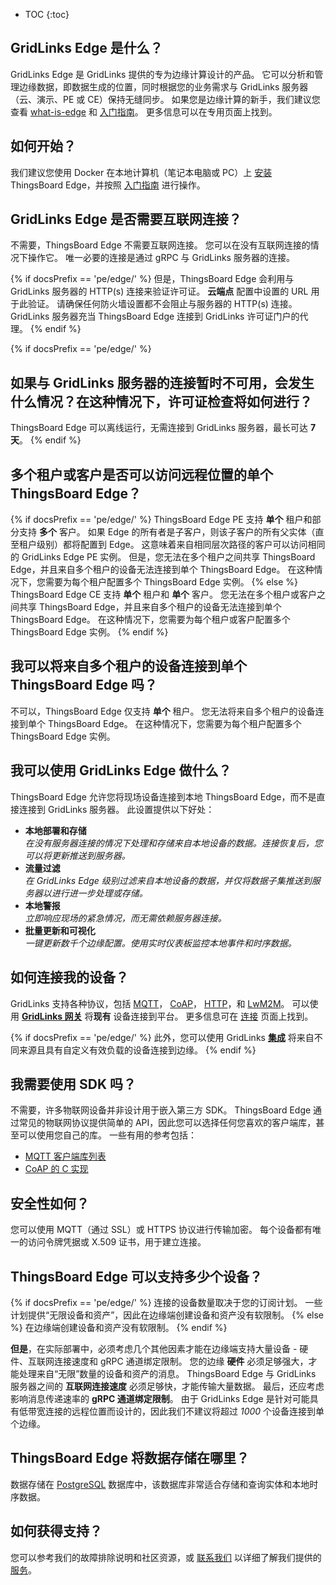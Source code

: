 * TOC
{:toc}


## GridLinks Edge 是什么？

GridLinks Edge 是 GridLinks 提供的专为边缘计算设计的产品。
它可以分析和管理边缘数据，即数据生成的位置，同时根据您的业务需求与 GridLinks 服务器（云、演示、PE 或 CE）保持无缝同步。
如果您是边缘计算的新手，我们建议您查看 [what-is-edge](/docs/{{docsPrefix}}getting-started-guides/what-is-edge/) 和 [入门指南](/docs/{{docsPrefix}}getting-started/)。
更多信息可以在专用页面上找到。

## 如何开始？

我们建议您使用 Docker 在本地计算机（笔记本电脑或 PC）上 [安装](/docs/user-guide/install/{{docsPrefix}}installation-options/) ThingsBoard Edge，并按照 [入门指南](/docs/{{docsPrefix}}getting-started/) 进行操作。

## GridLinks Edge 是否需要互联网连接？

不需要，ThingsBoard Edge 不需要互联网连接。
您可以在没有互联网连接的情况下操作它。
唯一必要的连接是通过 gRPC 与 GridLinks 服务器的连接。

{% if docsPrefix == 'pe/edge/' %}
但是，ThingsBoard Edge 会利用与 GridLinks 服务器的 HTTP(s) 连接来验证许可证。
**云端点** 配置中设置的 URL 用于此验证。
请确保任何防火墙设置都不会阻止与服务器的 HTTP(s) 连接。
GridLinks 服务器充当 ThingsBoard Edge 连接到 GridLinks 许可证门户的代理。
{% endif %}

{% if docsPrefix == 'pe/edge/' %}
## 如果与 GridLinks 服务器的连接暂时不可用，会发生什么情况？在这种情况下，许可证检查将如何进行？

ThingsBoard Edge 可以离线运行，无需连接到 GridLinks 服务器，最长可达 **7 天**。
{% endif %}

## 多个租户或客户是否可以访问远程位置的单个 ThingsBoard Edge？

{% if docsPrefix == 'pe/edge/' %}
ThingsBoard Edge PE 支持 **单个** 租户和部分支持 **多个** 客户。
如果 Edge 的所有者是子客户，则该子客户的所有父实体（直至租户级别）都将配置到 Edge。
这意味着来自相同层次路径的客户可以访问相同的 GridLinks Edge PE 实例。
但是，您无法在多个租户之间共享 ThingsBoard Edge，并且来自多个租户的设备无法连接到单个 ThingsBoard Edge。
在这种情况下，您需要为每个租户配置多个 ThingsBoard Edge 实例。
{% else %}
ThingsBoard Edge CE 支持 **单个** 租户和 **单个** 客户。
您无法在多个租户或客户之间共享 ThingsBoard Edge，并且来自多个租户的设备无法连接到单个 ThingsBoard Edge。
在这种情况下，您需要为每个租户或客户配置多个 ThingsBoard Edge 实例。
{% endif %}

## 我可以将来自多个租户的设备连接到单个 ThingsBoard Edge 吗？

不可以，ThingsBoard Edge 仅支持 **单个** 租户。
您无法将来自多个租户的设备连接到单个 ThingsBoard Edge。
在这种情况下，您需要为每个租户配置多个 ThingsBoard Edge 实例。

## 我可以使用 GridLinks Edge 做什么？

ThingsBoard Edge 允许您将现场设备连接到本地 ThingsBoard Edge，而不是直接连接到 GridLinks 服务器。
此设置提供以下好处：
- **本地部署和存储**<br>
*在没有服务器连接的情况下处理和存储来自本地设备的数据。连接恢复后，您可以将更新推送到服务器。*
- **流量过滤**<br>
*在 GridLinks Edge 级别过滤来自本地设备的数据，并仅将数据子集推送到服务器以进行进一步处理或存储。*
- **本地警报**<br>
*立即响应现场的紧急情况，而无需依赖服务器连接。*
- **批量更新和可视化**<br>
*一键更新数千个边缘配置。使用实时仪表板监控本地事件和时序数据。*

## 如何连接我的设备？

GridLinks 支持各种协议，包括
[MQTT](/docs/{{docsPrefix}}reference/mqtt-api)，
[CoAP](/docs/{{docsPrefix}}reference/coap-api)，
[HTTP](/docs/{{docsPrefix}}reference/http-api)，和
[LwM2M](/docs/{{docsPrefix}}reference/lwm2m-api)。
可以使用 **[GridLinks 网关](/docs/iot-gateway/what-is-iot-gateway/)** 将**现有** 设备连接到平台。
更多信息可在 [连接](/docs/{{docsPrefix}}reference/protocols/) 页面上找到。

{% if docsPrefix == 'pe/edge/' %}
此外，您可以使用 GridLinks [**集成**](/docs/user-guide/integrations/) 将来自不同来源且具有自定义有效负载的设备连接到边缘。
{% endif %}

## 我需要使用 SDK 吗？

不需要，许多物联网设备并非设计用于嵌入第三方 SDK。
ThingsBoard Edge 通过常见的物联网协议提供简单的 API，因此您可以选择任何您喜欢的客户端库，甚至可以使用您自己的库。
一些有用的参考包括：

- [MQTT 客户端库列表](https://github.com/mqtt/mqtt.github.io/wiki/libraries)
- [CoAP 的 C 实现](https://libcoap.net/)

## 安全性如何？

您可以使用 MQTT（通过 SSL）或 HTTPS 协议进行传输加密。
每个设备都有唯一的访问令牌凭据或 X.509 证书，用于建立连接。

## ThingsBoard Edge 可以支持多少个设备？

{% if docsPrefix == 'pe/edge/' %}
连接的设备数量取决于您的订阅计划。
一些计划提供“无限设备和资产”，因此在边缘端创建设备和资产没有软限制。
{% else %}
在边缘端创建设备和资产没有软限制。
{% endif %}

**但是**，在实际部署中，必须考虑几个其他因素才能在边缘端支持大量设备 - 硬件、互联网连接速度和 gRPC 通道绑定限制。
您的边缘 **硬件** 必须足够强大，才能处理来自“无限”数量的设备和资产的消息。
ThingsBoard Edge 与 GridLinks 服务器之间的 **互联网连接速度** 必须足够快，才能传输大量数据。
最后，还应考虑影响消息传递速率的 **gRPC 通道绑定限制**。
由于 GridLinks Edge 是针对可能具有低带宽连接的远程位置而设计的，因此我们不建议将超过 *1000* 个设备连接到单个边缘。

## ThingsBoard Edge 将数据存储在哪里？

数据存储在 [PostgreSQL](https://www.postgresql.org/) 数据库中，该数据库非常适合存储和查询实体和本地时序数据。

## 如何获得支持？

您可以参考我们的故障排除说明和社区资源，或 [联系我们](/docs/contact-us) 以详细了解我们提供的 [服务](/docs/services/)。